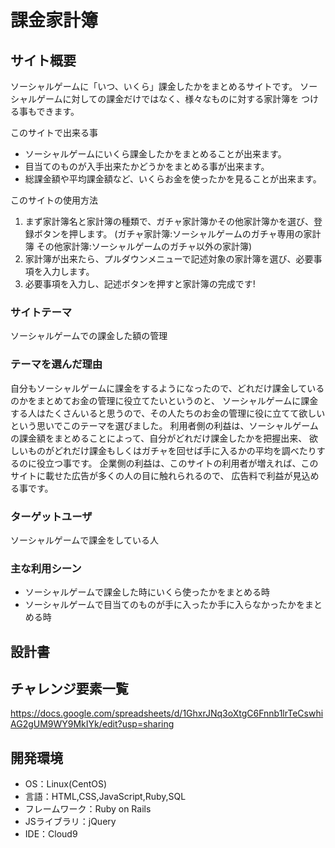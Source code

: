 # 課金家計簿

## サイト概要
ソーシャルゲームに「いつ、いくら」課金したかをまとめるサイトです。
ソーシャルゲームに対しての課金だけではなく、様々なものに対する家計簿を
つける事もできます。

このサイトで出来る事
- ソーシャルゲームにいくら課金したかをまとめることが出来ます。
- 目当てのものが入手出来たかどうかをまとめる事が出来ます。
- 総課金額や平均課金額など、いくらお金を使ったかを見ることが出来ます。

このサイトの使用方法
1. まず家計簿名と家計簿の種類で、ガチャ家計簿かその他家計簿かを選び、登録ボタンを押します。
   (ガチャ家計簿:ソーシャルゲームのガチャ専用の家計簿
   その他家計簿:ソーシャルゲームのガチャ以外の家計簿)
2. 家計簿が出来たら、プルダウンメニューで記述対象の家計簿を選び、必要事項を入力します。
3. 必要事項を入力し、記述ボタンを押すと家計簿の完成です!


### サイトテーマ
ソーシャルゲームでの課金した額の管理

### テーマを選んだ理由
自分もソーシャルゲームに課金をするようになったので、どれだけ課金しているのかをまとめてお金の管理に役立てたいというのと、
ソーシャルゲームに課金する人はたくさんいると思うので、その人たちのお金の管理に役に立てて欲しいという思いでこのテーマを選びました。
利用者側の利益は、ソーシャルゲームの課金額をまとめることによって、自分がどれだけ課金したかを把握出来、
欲しいものがどれだけ課金もしくはガチャを回せば手に入るかの平均を調べたりするのに役立つ事です。
企業側の利益は、このサイトの利用者が増えれば、このサイトに載せた広告が多くの人の目に触れられるので、
広告料で利益が見込める事です。

### ターゲットユーザ
ソーシャルゲームで課金をしている人

### 主な利用シーン
- ソーシャルゲームで課金した時にいくら使ったかをまとめる時
- ソーシャルゲームで目当てのものが手に入ったか手に入らなかったかをまとめる時

## 設計書


## チャレンジ要素一覧
https://docs.google.com/spreadsheets/d/1GhxrJNq3oXtgC6Fnnb1lrTeCswhiAG2gUM9WY9MkIYk/edit?usp=sharing

## 開発環境
- OS：Linux(CentOS)
- 言語：HTML,CSS,JavaScript,Ruby,SQL
- フレームワーク：Ruby on Rails
- JSライブラリ：jQuery
- IDE：Cloud9
